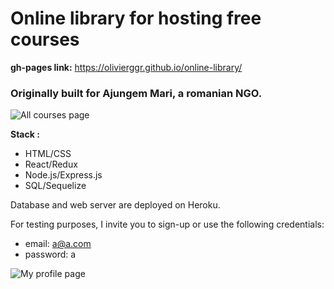 # Online library for hosting free courses

**gh-pages link:** https://olivierggr.github.io/online-library/ 

### Originally built for Ajungem Mari, a romanian NGO.

![All courses page](https://i.imgur.com/DgvLFQG.png)

__Stack :__
- HTML/CSS
- React/Redux
- Node.js/Express.js
- SQL/Sequelize

Database and web server are deployed on Heroku.

For testing purposes, I invite you to sign-up or use the following credentials:
- email: a@a.com 
- password: a

![My profile page](https://i.imgur.com/9eQbQeK.png)
